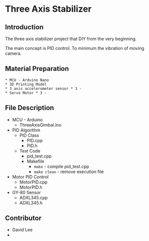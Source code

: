 # Three Axis Stabilizer

## Introduction

The three axis stabilizer project that DIY from the very beginning.

The main concept is PID control. To minimum the vibration of moving camera.

## Material Preparation

	* MCU - Arduino Nano
	* 3D Printing Model
	* 3 axis accelerometer sensor * 3 - 
	* Servo Motor * 3 - 

## File Description

* MCU - Arduino
	* ThreeAxisGimbal.ino
* PID Algorithm
	* PID Class
		* PID.cpp
		* PID.h
	* Test Code
		* pid_test.cpp
		* Makefile
			* `make` - compile pid_test.cpp
			* `make clean` - remove execution file
* Motor PID Control
	* MotorPID.cpp
	* MotorPID.h
* GY-80 Sensor
	* ADXL345.cpp
	* ADXL345.h

## Contributor
* David Lee
* 
